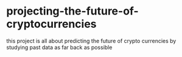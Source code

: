 # projecting-the-future-of-cryptocurrencies
this project is all about predicting the future of crypto currencies by studying past data as far back as possible 
